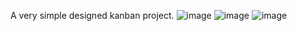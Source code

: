 A very simple designed kanban project.
![image](https://user-images.githubusercontent.com/104261402/209226464-64543528-d5f0-4f18-8070-bdb711ff553c.png)
![image](https://user-images.githubusercontent.com/104261402/209226515-60077eff-2a8d-44e3-a0bf-df66fc380322.png)
![image](https://user-images.githubusercontent.com/104261402/209226537-f4bff7d4-29e0-4352-aa08-a731537557d3.png)
